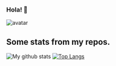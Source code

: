 ### Hola! 👋

![avatar](https://user-images.githubusercontent.com/6124495/95254042-ae71af00-07f5-11eb-9654-5b192ced3710.jpg)

## Some stats from my repos.
![My github stats](https://github-readme-stats.vercel.app/api?username=davecaos&count_private=true)
[![Top Langs](https://github-readme-stats.vercel.app/api/top-langs/?username=davecaos&layout=compact)](https://github.com/anuraghazra/github-readme-stats)

<!--
**davecaos/davecaos** is a ✨ _special_ ✨ repository because its `README.md` (this file) appears on your GitHub profile.

Here are some ideas to get you started:

- 🔭 I’m currently working on ...
- 🌱 I’m currently learning ...
- 👯 I’m looking to collaborate on ...
- 🤔 I’m looking for help with ...
- 💬 Ask me about ...
- 📫 How to reach me: ...
- 😄 Pronouns: ...
- ⚡ Fun fact: ...
-->
